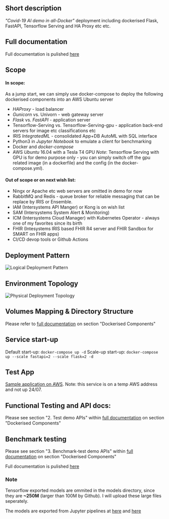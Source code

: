 ## Short description
*"Covid-19 AI demo in all-Docker"* deployment including dockerised Flask, FastAPI, Tensorflow Serving and HA Proxy etc etc.

## Full documentation 
Full documentation is pulished [here](https://community.intersystems.com/post/deploy-mldl-models-api-service-stacks)

## Scope
#### In scope:
As a jump start, we can simply use docker-compose to deploy the following dockerised components into an AWS Ubuntu server

* *HAProxy*  - load balancer
* *Gunicorn* vs. Univorn  - web gateway server
* *Flask* vs. *FastAPI* - application server
* Tensorflow-Serving vs. Tensorflow-Serving-gpu - application back-end servers for image etc classifications etc
* IRIS *IntegratedML* - consolidated App+DB AutoML with SQL interface
* Python3 in *Jupyter Notebook* to emulate a client for benchmarking
* Docker and *docker-compose*
* AWS *Ubuntu* 16.04 with a Tesla T4 GPU 
_Note_:   Tensorflow Serving  with GPU is for demo purpose only - you can simply switch off the gpu related image (in a dockerfile) and the config (in the docker-compose.yml).

#### Out of scope or on next wish list:

* Ningx or Apache etc web servers are omitted in demo for now
* RabbitMQ and Redis  - queue broker for reliable messaging that can be replace by IRIS or Ensemble.   
* IAM (Intersystems API Manger) or Kong is on wish list
* SAM (Intersystems System Alert & Monitoring) 
* ICM (Intersystems Cloud Manager) with Kubernetes Operator - always one of my favorites since its birth
* FHIR (Intesystems IRIS based FHIR R4 server and FHIR Sandbox for SMART on FHIR apps)
* CI/CD devop tools or Github Actions

## Deployment Pattern
![Logical Deployment Pattern](https://community.intersystems.com/sites/default/files/inline/images/images/image(870).png)

## Environment Topology
![Physical Deployment Topology](https://community.intersystems.com/sites/default/files/inline/images/images/image(878).png)

## Volumes Mapping & Directory Structure
Please refer to [full documentation](https://community.intersystems.com/post/deploy-mldl-models-api-service-stacks) on section "Dockerised Components" 

## Service start-up
Default start-up: `docker-compose up -d`
Scale-up start-up: `docker-compose up --scale fastapi=2 --scale flask=2 -d`

## Test App
[Sample application on AWS](http://ec2-18-134-16-118.eu-west-2.compute.amazonaws.com:8056).  Note: this service is on a temp AWS address and not up 24/07.

## Functional Testing and API docs:
Please see section "2. Test demo APIs" within [full documentation](https://community.intersystems.com/post/deploy-mldl-models-api-service-stacks) on section "Dockerised Components" 

## Benchmark testing
Please see section "3. Benchmark-test demo APIs" within [full documentation](https://community.intersystems.com/post/deploy-mldl-models-api-service-stacks) on section "Dockerised Components" 

Full documentation is pulished [here](https://community.intersystems.com/post/deploy-mldl-models-api-service-stacks)

### Note
Tensorflow exported models are ommited in the models directory, since they are **~250M** (larger than 100M by Github). I will upload these large files seperately.

The models are exported from Jupyter pipelines at [here](https://community.intersystems.com/post/run-some-covid-19-lung-x-ray-classification-and-ct-detection-demos) and [here](https://community.intersystems.com/post/explainability-and-visibility-covid-19-x-ray-classifiers-deep-learning)
